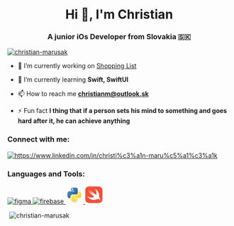 <h1 align="center">Hi 👋, I'm Christian</h1>
<h3 align="center">A junior iOs Developer from Slovakia 🇸🇰</h3>

<p align="left"> <a href="https://github.com/ryo-ma/github-profile-trophy"><img src="https://github-profile-trophy.vercel.app/?username=christian-marusak" alt="christian-marusak" /></a> </p>

- 🔭 I’m currently working on [Shopping List](https://github.com/kiko22223/ShoppingList)

- 🌱 I’m currently learning **Swift, SwiftUI**

- 📫 How to reach me **christianm@outlook.sk**

- ⚡ Fun fact **I thing that if a person sets his mind to something and goes hard after it, he can achieve anything**

<h3 align="left">Connect with me:</h3>
<p align="left">
<a href="[https://www.linkedin.com/in/christi%c3%a1n-maru%c5%a1%c3%a1k](https://www.linkedin.com/in/christi%C3%A1n-maru%C5%A1%C3%A1k-119b5319b/)" target="blank"><img align="center" src="https://raw.githubusercontent.com/rahuldkjain/github-profile-readme-generator/master/src/images/icons/Social/linked-in-alt.svg" alt="https://www.linkedin.com/in/christi%c3%a1n-maru%c5%a1%c3%a1k" height="30" width="40" /></a>
</p>

<h3 align="left">Languages and Tools:</h3>
<p align="left"> <a href="https://www.figma.com/" target="_blank" rel="noreferrer"> <img src="https://www.vectorlogo.zone/logos/figma/figma-icon.svg" alt="figma" width="40" height="40"/> </a> <a href="https://firebase.google.com/" target="_blank" rel="noreferrer"> <img src="https://www.vectorlogo.zone/logos/firebase/firebase-icon.svg" alt="firebase" width="40" height="40"/> </a> <a href="https://www.python.org" target="_blank" rel="noreferrer"> <img src="https://raw.githubusercontent.com/devicons/devicon/master/icons/python/python-original.svg" alt="python" width="40" height="40"/> </a> <a href="https://developer.apple.com/swift/" target="_blank" rel="noreferrer"> <img src="https://raw.githubusercontent.com/devicons/devicon/master/icons/swift/swift-original.svg" alt="swift" width="40" height="40"/> </a> </p>

<p>&nbsp;<img align="center" src="https://github-readme-stats.vercel.app/api?username=christian-marusak&show_icons=true&locale=en" alt="christian-marusak" /></p>
